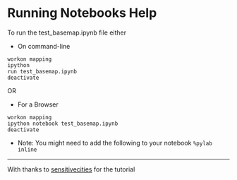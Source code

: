 # Running Notebooks Help

To run the test_basemap.ipynb file either

* On command-line
```
workon mapping
ipython
run test_basemap.ipynb
deactivate
```

OR

* For a Browser
```
workon mapping
ipython notebook test_basemap.ipynb
deactivate
```

  * Note: You might need to add the following to your notebook 
```%pylab inline```

---
With thanks to [sensitivecities](http://sensitivecities.com/so-youd-like-to-make-a-map-using-python-EN.html#.VWOirVnBzRb) for the tutorial
